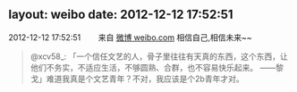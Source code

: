 layout: weibo
date: 2012-12-12 17:52:51
---
2012-12-12 17:52:51  &nbsp;&nbsp;&nbsp;&nbsp;&nbsp;&nbsp; 来自 <a href="http://weibo.com/" rel="nofollow">微博 weibo.com</a>
相信自己,相信未来~~
>  @xcv58_: 「一个信任文艺的人，骨子里往往有天真的东西，这个东西，让他们不务实，不适应生活，不够圆熟、合群，也不容易快乐起来。 ——黎戈」难道我真是个文艺青年？不对，我应该是个2b青年才对。 ​​​
